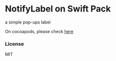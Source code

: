 # NotifyLabel on Swift Pack
a simple pop-ups label

On cocoapods, please check [here](https://github.com/tourcoder/notifylabel)

### License

MIT